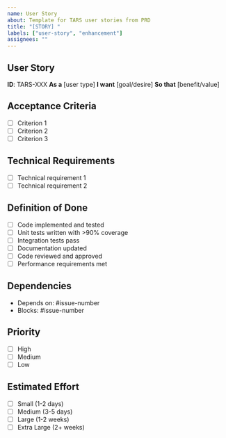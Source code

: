 ```yaml
---
name: User Story
about: Template for TARS user stories from PRD
title: "[STORY] "
labels: ["user-story", "enhancement"]
assignees: ""
---
```


## User Story

**ID**: TARS-XXX
**As a** [user type]
**I want** [goal/desire]
**So that** [benefit/value]

## Acceptance Criteria

- [ ] Criterion 1
- [ ] Criterion 2
- [ ] Criterion 3

## Technical Requirements

- [ ] Technical requirement 1
- [ ] Technical requirement 2

## Definition of Done

- [ ] Code implemented and tested
- [ ] Unit tests written with >90% coverage
- [ ] Integration tests pass
- [ ] Documentation updated
- [ ] Code reviewed and approved
- [ ] Performance requirements met

## Dependencies

- Depends on: #issue-number
- Blocks: #issue-number

## Priority

- [ ] High
- [ ] Medium
- [ ] Low

## Estimated Effort

- [ ] Small (1-2 days)
- [ ] Medium (3-5 days)
- [ ] Large (1-2 weeks)
- [ ] Extra Large (2+ weeks)
